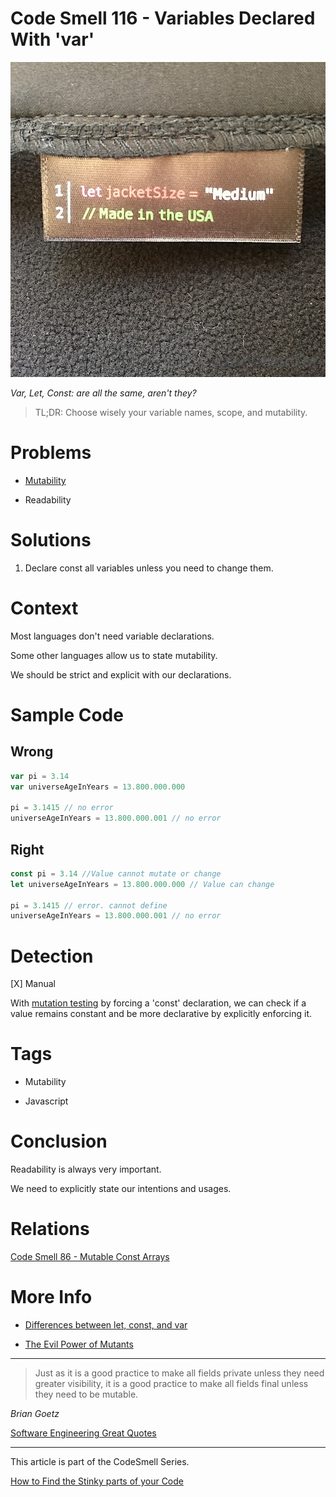 # Code Smell 116 - Variables Declared With 'var'

![Code Smell 116 - Variables Declared With 'var'](13151-7612-IMG_2167-xl.jpg)

*Var, Let, Const: are all the same, aren't they?*

> TL;DR: Choose wisely your variable names, scope, and mutability.

# Problems

- [Mutability](../../Theory/The%20Evil%20Power%20of%20Mutants/readme.md)

- Readability

# Solutions

1. Declare const all variables unless you need to change them.

# Context

Most languages don't need variable declarations.

Some other languages allow us to state mutability. 

We should be strict and explicit with our declarations.

# Sample Code

## Wrong

[Gist Url]: # (https://gist.github.com/mcsee/f310bf19719788bfe2dbca3dab16a2c3)
```javascript
var pi = 3.14
var universeAgeInYears = 13.800.000.000

pi = 3.1415 // no error
universeAgeInYears = 13.800.000.001 // no error
```

## Right

[Gist Url]: # (https://gist.github.com/mcsee/c0c6bf0726100b918e5aa04955519465)
```javascript
const pi = 3.14 //Value cannot mutate or change 
let universeAgeInYears = 13.800.000.000 // Value can change

pi = 3.1415 // error. cannot define
universeAgeInYears = 13.800.000.001 // no error
```

# Detection
 
[X] Manual

With [mutation testing](https://en.wikipedia.org/wiki/Mutation_testing) by forcing a 'const' declaration, we can check if a value remains constant and be more declarative by explicitly enforcing it.

# Tags

- Mutability

- Javascript

# Conclusion

Readability is always very important. 

We need to explicitly state our intentions and usages.

# Relations

[Code Smell 86 - Mutable Const Arrays](../../Code%20Smells/Code%20Smell%2086%20-%20Mutable%20Const%20Arrays/readme.md)

# More Info

- [Differences between let, const, and var](https://twitter.com/SajalShlan/status/1495010893683314689)

- [The Evil Power of Mutants](../../Theory/The%20Evil%20Power%20of%20Mutants/readme.md)
  
* * *

> Just as it is a good practice to make all fields private unless they need greater visibility, it is a good practice to make all fields final unless they need to be mutable.

_Brian Goetz_
 
[Software Engineering Great Quotes](../../Quotes/Software%20Engineering%20Great%20Quotes/readme.md)

* * *

This article is part of the CodeSmell Series.

[How to Find the Stinky parts of your Code](../../Code%20Smells/How%20to%20Find%20the%20Stinky%20parts%20of%20your%20Code/readme.md)